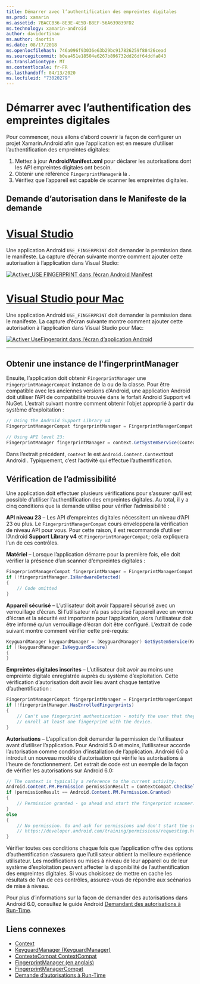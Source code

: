 ```yaml
---
title: Démarrer avec l’authentification des empreintes digitales
ms.prod: xamarin
ms.assetid: 7BACCB36-8E3E-4E5D-B8EF-56A639839FD2
ms.technology: xamarin-android
author: davidortinau
ms.author: daortin
ms.date: 08/17/2018
ms.openlocfilehash: 746a096f93036e63b29bc917826259f88426cead
ms.sourcegitcommit: b0ea451e18504e6267b896732dd26df64ddfa843
ms.translationtype: MT
ms.contentlocale: fr-FR
ms.lasthandoff: 04/13/2020
ms.locfileid: "73020279"
---
```

# <a name="getting-started-with-fingerprint-authentication"></a>Démarrer avec l’authentification des empreintes digitales

Pour commencer, nous allons d’abord couvrir la façon de configurer un projet Xamarin.Android afin que l’application est en mesure d’utiliser l’authentification des empreintes digitales:

1. Mettez à jour **AndroidManifest.xml** pour déclarer les autorisations dont les API empreintes digitales ont besoin.
2. Obtenir une référence `FingerprintManager`à la .
3. Vérifiez que l’appareil est capable de scanner les empreintes digitales.

## <a name="requesting-permissions-in-the-application-manifest"></a>Demande d’autorisation dans le Manifeste de la demande

# <a name="visual-studio"></a>[Visual Studio](#tab/windows)

Une application Android `USE_FINGERPRINT` doit demander la permission dans le manifeste. La capture d’écran suivante montre comment ajouter cette autorisation à l’application dans Visual Studio:

[![Activer\_USE FINGERPRINT dans l’écran Android Manifest](get-started-images/fingerprint-01-vs.png)](get-started-images/fingerprint-01-vs.png#lightbox) 

# <a name="visual-studio-for-mac"></a>[Visual Studio pour Mac](#tab/macos)

Une application Android `USE_FINGERPRINT` doit demander la permission dans le manifeste. La capture d’écran suivante montre comment ajouter cette autorisation à l’application dans Visual Studio pour Mac:

[![Activer UseFingerprint dans l’écran d’application Android](get-started-images/fingerprint-01-xs.png)](get-started-images/fingerprint-01-xs.png#lightbox) 

-----

## <a name="getting-an-instance-of-the-fingerprintmanager"></a>Obtenir une instance de l’fingerprintManager

Ensuite, l’application doit obtenir `FingerprintManager` une `FingerprintManagerCompat` instance de la ou de la classe. Pour être compatible avec les anciennes versions d’Android, une application Android doit utiliser l’API de compatibilité trouvée dans le forfait Android Support v4 NuGet. L’extrait suivant montre comment obtenir l’objet approprié à partir du système d’exploitation : 

```csharp
// Using the Android Support Library v4
FingerprintManagerCompat fingerprintManager = FingerprintManagerCompat.From(context);

// Using API level 23:
FingerprintManager fingerprintManager = context.GetSystemService(Context.FingerprintService) as FingerprintManager;
```  

Dans l’extrait précédent, `context` le est `Android.Content.Context`tout Android . Typiquement, c’est l’activité qui effectue l’authentification.

## <a name="checking-for-eligibility"></a>Vérification de l’admissibilité

Une application doit effectuer plusieurs vérifications pour s’assurer qu’il est possible d’utiliser l’authentification des empreintes digitales. Au total, il y a cinq conditions que la demande utilise pour vérifier l’admissibilité :  

**API niveau 23** &ndash; Les API d’empreintes digitales nécessitent un niveau d’API 23 ou plus. Le `FingerprintManagerCompat` cours enveloppera la vérification de niveau API pour vous. Pour cette raison, il est recommandé d’utiliser l’Android **Support Library v4** et `FingerprintManagerCompat`; cela expliquera l’un de ces contrôles.

**Matériel** &ndash; Lorsque l’application démarre pour la première fois, elle doit vérifier la présence d’un scanner d’empreintes digitales :

```csharp
FingerprintManagerCompat fingerprintManager = FingerprintManagerCompat.From(context);
if (!fingerprintManager.IsHardwareDetected)
{
    // Code omitted
}
```

**Appareil sécurisé** &ndash; L’utilisateur doit avoir l’appareil sécurisé avec un verrouillage d’écran. Si l’utilisateur n’a pas sécurisé l’appareil avec un verrou d’écran et la sécurité est importante pour l’application, alors l’utilisateur doit être informé qu’un verrouillage d’écran doit être configuré. L’extrait de code suivant montre comment vérifier cette pré-requis:

```csharp
KeyguardManager keyguardManager = (KeyguardManager) GetSystemService(KeyguardService);
if (!keyguardManager.IsKeyguardSecure)
{
}
```

**Empreintes digitales inscrites** &ndash; L’utilisateur doit avoir au moins une empreinte digitale enregistrée auprès du système d’exploitation. Cette vérification d’autorisation doit avoir lieu avant chaque tentative d’authentification :

```csharp
FingerprintManagerCompat fingerprintManager = FingerprintManagerCompat.From(context);
if (!fingerprintManager.HasEnrolledFingerprints)
{
    // Can't use fingerprint authentication - notify the user that they need to
    // enroll at least one fingerprint with the device.
}
```

**Autorisations** &ndash; L’application doit demander la permission de l’utilisateur avant d’utiliser l’application. Pour Android 5.0 et moins, l’utilisateur accorde l’autorisation comme condition d’installation de l’application. Android 6.0 a introduit un nouveau modèle d’autorisation qui vérifie les autorisations à l’heure de fonctionnement. Cet extrait de code est un exemple de la façon de vérifier les autorisations sur Android 6.0:

```csharp
// The context is typically a reference to the current activity.
Android.Content.PM.Permission permissionResult = ContextCompat.CheckSelfPermission(context, Manifest.Permission.UseFingerprint);
if (permissionResult == Android.Content.PM.Permission.Granted)
{
    // Permission granted - go ahead and start the fingerprint scanner.
}
else
{
    // No permission. Go and ask for permissions and don't start the scanner. See
    // https://developer.android.com/training/permissions/requesting.html
}
```

Vérifier toutes ces conditions chaque fois que l’application offre des options d’authentification s’assurera que l’utilisateur obtient la meilleure expérience utilisateur. Les modifications ou mises à niveau de leur appareil ou de leur système d’exploitation peuvent affecter la disponibilité de l’authentification des empreintes digitales. Si vous choisissez de mettre en cache les résultats de l’un de ces contrôles, assurez-vous de répondre aux scénarios de mise à niveau.

Pour plus d’informations sur la façon de demander des autorisations dans Android 6.0, consultez le guide Android [Demandant des autorisations à Run-Time](https://developer.android.com/training/permissions/requesting.html).

## <a name="related-links"></a>Liens connexes

- [Context](xref:Android.Content.Context)
- [KeyguardManager (KeyguardManager)](xref:Android.App.KeyguardManager)
- [ContexteCompat ContextCompat](https://developer.android.com/reference/android/support/v4/content/ContextCompat)
- [FingerprintManager (en anglais)](https://developer.android.com/reference/android/hardware/fingerprint/FingerprintManager.html)
- [FingerprintManagerCompat](https://developer.android.com/reference/android/support/v4/hardware/fingerprint/FingerprintManagerCompat.html)
- [Demande d’autorisations à Run-Time](https://developer.android.com/training/permissions/requesting.html)
